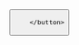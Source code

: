 
<!--  
	ng-NameEvent
	ng-class | permite asignar clase css a una variable

	'clase' : condicion para aplicar la clase,
	se puede repetir muchas clases en la misma directiva
 -->
<script src="https://ajax.googleapis.com/ajax/libs/angularjs/1.6.6/angular.min.js"></script>

<html ng-app>
  <body ng-controller>
		<button ng-mouseover="nameFunction()" ng-class="{'hover': condicion}">
			
		</button>
  </body>

</html>

<script>

</script>
